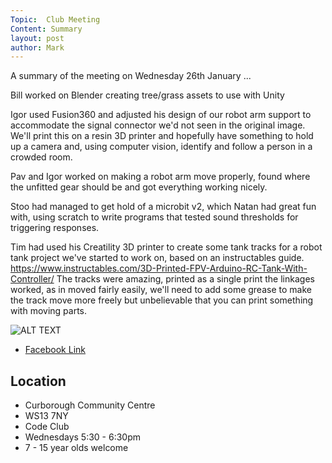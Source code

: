 ```yaml
---
Topic:  Club Meeting
Content: Summary
layout: post
author: Mark
---
```

A summary of the meeting on Wednesday 26th January ...

Bill worked on Blender creating tree/grass assets to use with Unity

Igor used Fusion360 and adjusted his design of our robot arm support to accommodate the signal connector we'd not seen in the original image. We'll print this on a resin 3D printer and hopefully have something to hold up a camera and, using computer vision, identify and follow a person in a crowded room.

Pav and Igor worked on making a robot arm move properly, found where the unfitted gear should be and got everything working nicely.

Stoo had managed to get hold of a microbit v2, which Natan had great fun with, using scratch to write programs that tested sound thresholds for triggering responses. 

Tim had used his Creatility 3D printer to create some tank tracks for a robot tank project we've started to work on, based on an instructables guide. https://www.instructables.com/3D-Printed-FPV-Arduino-RC-Tank-With-Controller/ The tracks were amazing, printed as a single print the linkages worked, as in moved fairly easily, we'll need to add some grease to make the track move more freely but unbelievable that you can print something with moving parts.

![ALT TEXT](https://scontent.fbhx6-1.fna.fbcdn.net/v/t15.5256-10/272788629_1253461081812258_8908253531086011971_n.jpg?stp=dst-jpg_s720x720&_nc_cat=111&ccb=1-7&_nc_sid=ad6a45&_nc_ohc=g2xxbMTtJcAAX__fvGy&_nc_ht=scontent.fbhx6-1.fna&edm=AKK4YLsEAAAA&oh=00_AfCnD85aQohHeJWf1eM7hopfuiFNcZ4t28P_K3QSroBo7g&oe=652B8E67)

* [Facebook Link](https://www.facebook.com/1481985248595237/posts/4552150318245366/)

## Location

* Curborough Community Centre
* WS13 7NY
* Code Club
* Wednesdays 5:30 - 6:30pm
* 7 - 15 year olds welcome

